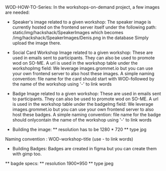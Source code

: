 WOD-HOW-TO-Series:
In the workshops-on-demand project,  a few images are needed:
* Speaker's image related to a given workshop:
The speaker image is currently hosted on the frontend server itself under the following path:
static/img/hackshack/SpeakerImages  which becomes /img/hackshack/SpeakerImages/Denis.png in the database
Simply upload the image there.
* Social Card Workshop Image related to a given workshop:
These are used in emails sent to participants. They can also be used to promote wod on SO-ME.
A url is used in the workshop table under the workshopImg field:
We leverage images.grommet.io but you can use your own frontend server to also host these images.
A simple naming convention: file name for the card should start with WOD-followed by the name of the workshop using '-' to link words

* Badge Image related to a given workshop:
These are used in emails sent to participants. They can also be used to promote wod on SO-ME.
A url is used in the workshop table under the badgeImg field:
We leverage images.grommet.io but you can use your own frontend server to also host these badges.
A simple naming convention: file name for the badge should onlycontain the name of the workshop using '-' to link words

* Building the image:
** resolution has to be  1280 * 720
** type jpg 

Naming convention : WOD-workshop-title (use  -  to link words)

* Building Badges: 
Badges are created in figma but you can create them with gimp too.

** bagde specs:
** resolution 1900*950
** type jpeg
